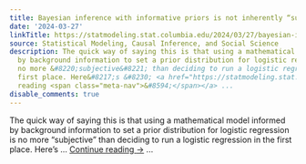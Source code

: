 ```yaml
---
title: Bayesian inference with informative priors is not inherently “subjective”
date: '2024-03-27'
linkTitle: https://statmodeling.stat.columbia.edu/2024/03/27/bayesian-inference-with-informative-priors-is-not-inherently-subjective/
source: Statistical Modeling, Causal Inference, and Social Science
description: The quick way of saying this is that using a mathematical model informed
  by background information to set a prior distribution for logistic regression is
  no more &#8220;subjective&#8221; than deciding to run a logistic regression in the
  first place. Here&#8217;s &#8230; <a href="https://statmodeling.stat.columbia.edu/2024/03/27/bayesian-inference-with-informative-priors-is-not-inherently-subjective/">Continue
  reading <span class="meta-nav">&#8594;</span></a> ...
disable_comments: true
---
```

The quick way of saying this is that using a mathematical model informed by background information to set a prior distribution for logistic regression is no more &#8220;subjective&#8221; than deciding to run a logistic regression in the first place. Here&#8217;s &#8230; <a href="https://statmodeling.stat.columbia.edu/2024/03/27/bayesian-inference-with-informative-priors-is-not-inherently-subjective/">Continue reading <span class="meta-nav">&#8594;</span></a> ...
